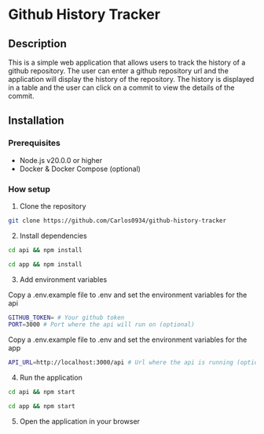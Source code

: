 # Github History Tracker

## Description
This is a simple web application that allows users to track the history of a github repository. The user can enter a github repository url and the application will display the history of the repository. The history is displayed in a table and the user can click on a commit to view the details of the commit.


## Installation

### Prerequisites
- Node.js v20.0.0 or higher
- Docker & Docker Compose (optional)


### How setup

1. Clone the repository

```bash
git clone https://github.com/Carlos0934/github-history-tracker
```


2. Install dependencies

```bash
cd api && npm install
```

```bash
cd app && npm install
```

3. Add environment variables 

Copy a .env.example file to .env and set the environment variables for the api

```bash
GITHUB_TOKEN= # Your github token
PORT=3000 # Port where the api will run on (optional)
```

Copy a .env.example file to .env and set the environment variables for the app

```bash
API_URL=http://localhost:3000/api # Url where the api is running (optional)
```

4. Run the application

```bash
cd api && npm start
```

```bash
cd app && npm start
```

5. Open the application in your browser








